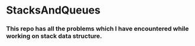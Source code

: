 # StacksAndQueues
### This repo has all the problems which I have encountered while working on stack data structure.